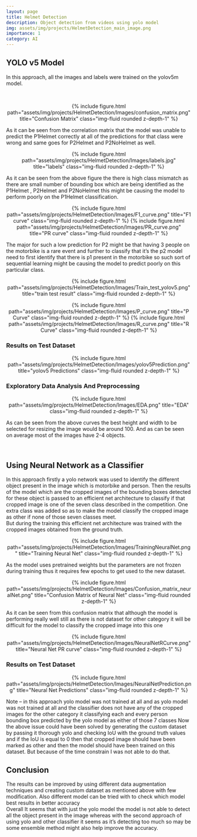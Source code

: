 ```yaml
---
layout: page
title: Helmet Detection
description: Object detection from videos using yolo model
img: assets/img/projects/HelmetDetection_main_image.png
importance: 1
category: AI
---
```



## YOLO v5 Model

In this approach, all the images and labels were trained on the yolov5m model.

<br>

<p align="center">
 {% include figure.html path="assets/img/projects/HelmetDetection/Images/confusion_matrix.png" title="Confusion Matrix" class="img-fluid rounded z-depth-1" %}
</p>

As it can be seen from the correlation matrix that the model was unable to predict the P1Helmet correctly at all of the predictions for that class were wrong and same goes for P2Helmet and P2NoHelmet as well.

<p align="center">
    {% include figure.html path="assets/img/projects/HelmetDetection/Images/labels.jpg" title="labels" class="img-fluid rounded z-depth-1" %}
</p>

As it can be seen from the above figure the there is high class mismatch as there are small number of bounding box which are being identified as the P1Helmet , P2Helmet and P2NoHelmet this might be causing the model to perform poorly on the P1Helmet classification.

<p align="center">
{% include figure.html path="assets/img/projects/HelmetDetection/Images/F1_curve.png" title="F1 curve" class="img-fluid rounded z-depth-1" %}
 {% include figure.html path="assets/img/projects/HelmetDetection/Images/PR_curve.png" title="PR curve" class="img-fluid rounded z-depth-1" %}
</p>

The major for such a low prediction for P2 might be that having 3 people on the motorbike is a rare event and further to classify that it’s the p2 model need to first identify that there is p1 present in the motorbike so such sort of sequential learning might be causing the model to predict poorly on this particular class.

<p align="center">
 {% include figure.html path="assets/img/projects/HelmetDetection/Images/Train_test_yolov5.png" title="train test result" class="img-fluid rounded z-depth-1" %}
</p>

<p align="center">
 {% include figure.html path="assets/img/projects/HelmetDetection/Images/P_curve.png" title="P Curve" class="img-fluid rounded z-depth-1" %}
 {% include figure.html path="assets/img/projects/HelmetDetection/Images/R_curve.png" title="R Curve" class="img-fluid rounded z-depth-1" %}
</p>


### Results on Test Dataset

<p align="center">
 {% include figure.html path="assets/img/projects/HelmetDetection/Images/yolov5Prediction.png" title="yolov5 Predictions" class="img-fluid rounded z-depth-1" %}
</p>

### Exploratory Data Analysis And Preprocessing

<p align="center">
 {% include figure.html path="assets/img/projects/HelmetDetection/Images/EDA.png" title="EDA" class="img-fluid rounded z-depth-1" %}
</p>

As can be seen from the above curves the best height and width to be selected for resizing the image would be around 100. And as can be seen on average most of the images have 2-4 objects.

<br>

## Using Neural Network as a Classifier

In this approach firstly a yolo network was used to identify the different object present in the image which is motorbike and person. Then the results of the model which are the cropped images of the bounding boxes detected for these object is passed to an efficient net architecture to classify if that cropped image is one of the seven class described in the competition. One extra class was added so as to make the model classify the cropped image as other if none of those seven classes meet. <br>
But during the training this efficient net architecture was trained with the cropped images obtained from the ground truth.

<p align="center">
 {% include figure.html path="assets/img/projects/HelmetDetection/Images/TrainingNeuralNet.png" title="Training Neural Net" class="img-fluid rounded z-depth-1" %}
</p>

As the model uses pretrained weights but the parameters are not frozen during training thus it requires few epochs to get used to the new dataset.

<p align="center">
 {% include figure.html path="assets/img/projects/HelmetDetection/Images/Confusion_matrix_neuralNet.png" title="Confusion Matrix of Neural Net" class="img-fluid rounded z-depth-1" %}
 </p>

As it can be seen from this confusion matrix that although the model is performing really well still as there is not dataset for other category it will be difficult for the model to classify the cropped image into this one

<p align="center">
 {% include figure.html path="assets/img/projects/HelmetDetection/Images/NeuralNetRCurve.png" title="Neural Net PR curve" class="img-fluid rounded z-depth-1" %}
</p>

### Results on Test Dataset

<p align="center">
 {% include figure.html path="assets/img/projects/HelmetDetection/Images/NeuralNetPrediction.png" title="Neural Net Predictions" class="img-fluid rounded z-depth-1" %}
</p>

Note – in this approach yolo model was not trained at all and as yolo model was not trained at all and the classifier does not have any of the cropped images for the other category it classifying each and every person bounding box predicted by the yolo model as either of those 7 classes
Now the above issue could have been solved by generating the custom dataset by passing it thorough yolo and checking IoU with the ground truth values and if the IoU is equal to 0 then that cropped image should have been marked as other and then the model should have been trained on this dataset. But because of the time constrain I was not able to do that.

## Conclusion

The results can be improved by using different data augmentation techniques and creating custom dataset as mentioned above with few modification. Also different model can be tried with to check which model best results in better accuracy <br>
Overall It seems that with just the yolo model the model is not able to detect all the object present in the image whereas with the second approach of using yolo and other classifier it seems as it’s detecting too much so may be some ensemble method might also help improve the accuracy.
